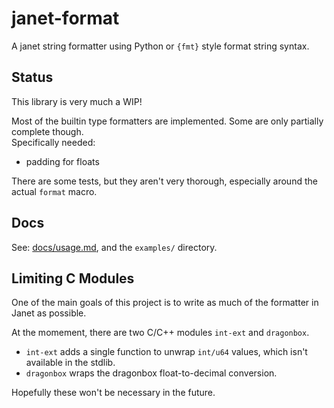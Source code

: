 # janet-format

A janet string formatter using Python or `{fmt}` style format string syntax.

## Status

This library is very much a WIP!

Most of the builtin type formatters are implemented. Some are only partially complete though.\
Specifically needed:
- padding for floats

There are some tests, but they aren't very thorough, especially around the actual `format` macro.

## Docs

See: [docs/usage.md](docs/usage.md), and the `examples/` directory.


## Limiting C Modules

One of the main goals of this project is to write as much of the formatter in Janet as possible.

At the momement, there are two C/C++ modules `int-ext` and `dragonbox`.
- `int-ext` adds a single function to unwrap `int/u64` values, which isn't available in the stdlib.
- `dragonbox` wraps the dragonbox float-to-decimal conversion.

Hopefully these won't be necessary in the future.

